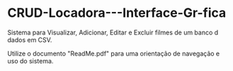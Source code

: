 # CRUD-Locadora---Interface-Gr-fica
Sistema para Visualizar, Adicionar, Editar e Excluir filmes de um banco d dados em CSV.

Utilize o documento "ReadMe.pdf" para uma orientação de navegação e uso do sistema.
